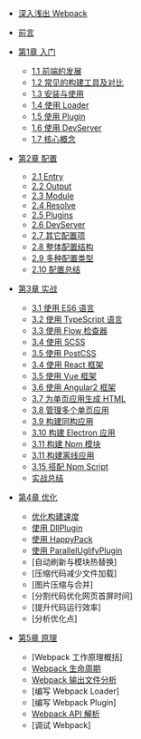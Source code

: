- [深入浅出 Webpack](README.md)
- [前言](前言.md)
- [第1章 入门](1入门/README.md)

  - [1.1 前端的发展](1入门/1.1前端的发展.md)
  - [1.2 常见的构建工具及对比](1入门/1.2常见的构建工具及对比.md)
  - [1.3 安装与使用](1入门/1.3安装与使用.md)
  - [1.4 使用 Loader](1入门/1.4使用Loader.md)
  - [1.5 使用 Plugin](1入门/1.5使用Plugin.md)
  - [1.6 使用 DevServer](1入门/1.6使用DevServer.md)
  - [1.7 核心概念](1入门/1.7核心概念.md)
  
- [第2章 配置](2配置/README.md)

  - [2.1 Entry](2配置/2.1Entry.md) 
  - [2.2 Output](2配置/2.2Output.md)
  - [2.3 Module](2配置/2.3Module.md)
  - [2.4 Resolve](2配置/2.4Resolve.md)
  - [2.5 Plugins](2配置/2.5Plugins.md)
  - [2.6 DevServer](2配置/2.6DevServer.md)
  - [2.7 其它配置项](2配置/2.7其它配置项.md)
  - [2.8 整体配置结构](2配置/2.8整体配置结构.md)
  - [2.9 多种配置类型](2配置/2.9多种配置类型.md)
  - [2.10 配置总结](2配置/2.10配置总结.md)
  
- [第3章 实战](3实战/README.md)

  - [3.1 使用 ES6 语言](3实战/3.1使用ES6语言.md)
  - [3.2 使用 TypeScript 语言](3实战/3.2使用TypeScript语言.md)
  - [3.3 使用 Flow 检查器](3实战/3.3使用Flow检查器.md)
  - [3.4 使用 SCSS](3实战/3.4使用SCSS语言.md)
  - [3.5 使用 PostCSS](3实战/3.5使用PostCSS.md)
  - [3.4 使用 React 框架](3实战/3.4使用React框架.md)
  - [3.5 使用 Vue 框架](3实战/3.5使用Vue框架.md)
  - [3.6 使用 Angular2 框架](3实战/3.6使用Angular2框架.md)
  - [3.7 为单页应用生成 HTML](3实战/3.7为单页应用生成HTML.md)
  - [3.8 管理多个单页应用](3实战/3.8管理多个单页应用.md)
  - [3.9 构建同构应用](3实战/3.9构建同构应用.md)
  - [3.10 构建 Electron 应用](3实战/3.10构建Electron应用.md)
  - [3.11 构建 Npm 模块](3实战/3.11构建Npm模块.md)
  - [3.11 构建离线应用](3实战/3.12构建离线应用.md)
  - [3.15 搭配 Npm Script](3实战/3.13搭配NpmScript.md)
  - [实战总结](3实战/实战总结.md)

- [第4章 优化](4优化/README.md)

  - [优化构建速度](4优化/4.1缩小文件搜索范围.md)
  - [使用 DllPlugin](4优化/4.2使用DllPlugin.md)
  - [使用 HappyPack](4优化/4.3使用HappyPack.md)
  - [使用 ParallelUglifyPlugin](4优化/4.4使用ParallelUglifyPlugin.md)
  - [自动刷新与模块热替换]
  - [压缩代码减少文件加载]
  - [图片压缩与合并]
  - [分割代码优化网页首屏时间]
  - [提升代码运行效率]
  - [分析优化点]
  
- [第5章 原理](5原理/README.md)

  - [Webpack 工作原理概括]
  - [Webpack 生命周期](5原理/Webpack生命周期.md)
  - [Webpack 输出文件分析](5原理/Webpack输出文件分析.md)
  - [编写 Webpack Loader]
  - [编写 Webpack Plugin]
  - [Webpack API 解析](5原理/WebpackAPI解析.md)
  - [调试 Webpack]
